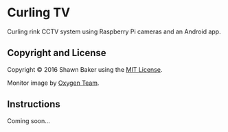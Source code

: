 # Curling TV

Curling rink CCTV system using Raspberry Pi cameras and an Android app.

## Copyright and License

Copyright &copy; 2016 Shawn Baker using the [MIT License](https://opensource.org/licenses/MIT).

Monitor image by [Oxygen Team](http://www.oxygen-icons.org).

## Instructions

Coming soon...